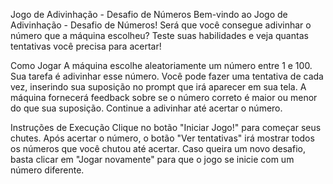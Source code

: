 Jogo de Adivinhação - Desafio de Números
Bem-vindo ao Jogo de Adivinhação - Desafio de Números! Será que você consegue adivinhar o número que a máquina escolheu? Teste suas habilidades e veja quantas tentativas você precisa para acertar!

Como Jogar
A máquina escolhe aleatoriamente um número entre 1 e 100.
Sua tarefa é adivinhar esse número.
Você pode fazer uma tentativa de cada vez, inserindo sua suposição no prompt que irá aparecer em sua tela.
A máquina fornecerá feedback sobre se o número correto é maior ou menor do que sua suposição.
Continue a adivinhar até acertar o número.

Instruções de Execução
Clique no botão "Iniciar Jogo!" para começar seus chutes.
Após acertar o número, o botão "Ver tentativas" irá mostrar todos os números que você chutou até acertar.
Caso queira um novo desafio, basta clicar em "Jogar novamente" para que o jogo se inicie com um número diferente.
